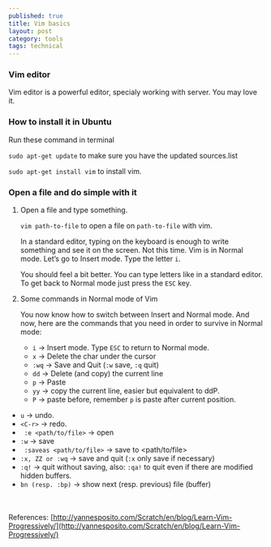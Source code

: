 ```yaml
---
published: true
title: Vim basics
layout: post
category: tools
tags: technical
---
```


### Vim editor

Vim editor is a powerful editor, specialy working with server. You may love it.

### How to install it in Ubuntu

Run these command in terminal

```sudo apt-get update``` to make sure you have the updated sources.list

```sudo apt-get install vim``` to install vim.


### Open a file and do simple with it


1. Open a file and type something.

	``` vim path-to-file ``` to open a file on ```path-to-file``` with vim.

	In a standard editor, typing on the keyboard is enough to write something and see it on the screen. Not this time. Vim is in Normal mode. Let’s go to Insert mode. Type the letter ```i```.

	You should feel a bit better. You can type letters like in a standard editor. To get back to Normal mode just press the ```ESC``` key.

2. Some commands in Normal mode of Vim

	You now know how to switch between Insert and Normal mode. And now, here are the commands that you need in order to survive in Normal mode:

	*	``` i ``` → Insert mode. Type ```ESC``` to return to Normal mode.
	* ``` x ``` → Delete the char under the cursor
	* ``` :wq ``` → Save and Quit (```:w``` save, ```:q``` quit)
	* ``` dd ``` → Delete (and copy) the current line
	* ``` p ``` → Paste
	* ``` yy ``` → copy the current line, easier but equivalent to ddP.
	* ``` P ``` → paste before, remember ```p``` is paste after current position.
  * ``` u ``` → undo.
  * ``` <C-r> ``` → redo.
  * ``` :e <path/to/file>``` → open
  * ``` :w ``` → save
  * ``` :saveas <path/to/file>``` → save to <path/to/file>
  * ``` :x, ZZ or :wq ``` → save and quit (```:x``` only save if necessary)
  * ``` :q! ``` → quit without saving, also: ```:qa!``` to quit even if there are modified hidden buffers.
  * ``` bn (resp. :bp) ``` → show next (resp. previous) file (buffer)

<br><br>
References: [http://yannesposito.com/Scratch/en/blog/Learn-Vim-Progressively/](http://yannesposito.com/Scratch/en/blog/Learn-Vim-Progressively/)
